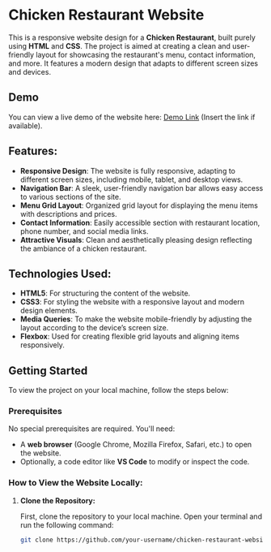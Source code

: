 # Chicken Restaurant Website

This is a responsive website design for a **Chicken Restaurant**, built purely using **HTML** and **CSS**. The project is aimed at creating a clean and user-friendly layout for showcasing the restaurant's menu, contact information, and more. It features a modern design that adapts to different screen sizes and devices.

## Demo
You can view a live demo of the website here: [Demo Link](#) (Insert the link if available).

## Features:
- **Responsive Design**: The website is fully responsive, adapting to different screen sizes, including mobile, tablet, and desktop views.
- **Navigation Bar**: A sleek, user-friendly navigation bar allows easy access to various sections of the site.
- **Menu Grid Layout**: Organized grid layout for displaying the menu items with descriptions and prices.
- **Contact Information**: Easily accessible section with restaurant location, phone number, and social media links.
- **Attractive Visuals**: Clean and aesthetically pleasing design reflecting the ambiance of a chicken restaurant.

## Technologies Used:
- **HTML5**: For structuring the content of the website.
- **CSS3**: For styling the website with a responsive layout and modern design elements.
- **Media Queries**: To make the website mobile-friendly by adjusting the layout according to the device’s screen size.
- **Flexbox**: Used for creating flexible grid layouts and aligning items responsively.

## Getting Started

To view the project on your local machine, follow the steps below:

### Prerequisites

No special prerequisites are required. You'll need:
- A **web browser** (Google Chrome, Mozilla Firefox, Safari, etc.) to open the website.
- Optionally, a code editor like **VS Code** to modify or inspect the code.

### How to View the Website Locally:
1. **Clone the Repository:**

   First, clone the repository to your local machine. Open your terminal and run the following command:

   ```bash
   git clone https://github.com/your-username/chicken-restaurant-website.git
